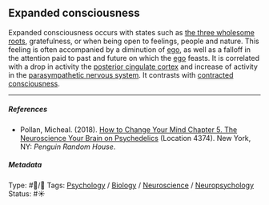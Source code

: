 ## Expanded consciousness

Expanded consciousness occurs with states such as [the three wholesome roots](The%20three%20wholesome%20roots.md), gratefulness, or when being open to feelings, people and nature. This feeling is often accompanied by a diminution of [ego](Ego.md), as well as a falloff in the attention paid to past and future on which the [ego](Ego.md) feasts. It is correlated with a drop in activity the [posterior cingulate cortex](Posterior%20cingulate%20cortex.md) and increase of activity in the [parasympathetic nervous system](Parasympathetic%20nervous%20system.md). It contrasts with [contracted consciousness](Contracted%20consciousness.md).

---

##### References

* Pollan, Micheal. (2018). [How to Change Your Mind Chapter 5. The Neuroscience Your Brain on Psychedelics](How%20to%20Change%20Your%20Mind%20Chapter%205.%20The%20Neuroscience%20Your%20Brain%20on%20Psychedelics.md) (Location 4374). New York, NY: *Penguin Random House*. 

##### Metadata

Type: #🔵/🔵 
Tags: [Psychology](Psychology.md) / [Biology]() / [Neuroscience](Neuroscience.md) / [Neuropsychology](Neuropsychology.md) 
Status: #☀️ 
